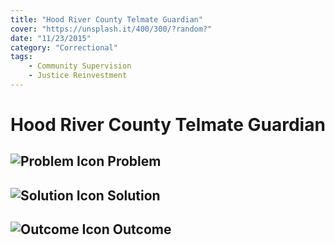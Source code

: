 ```yaml
---
title: "Hood River County Telmate Guardian"
cover: "https://unsplash.it/400/300/?random?"
date: "11/23/2015"
category: "Correctional"
tags:
    - Community Supervision
    - Justice Reinvestment
---
```


# Hood River County Telmate Guardian

## ![Problem Icon](https://github.com/google/material-design-icons/raw/master/alert/1x_web/ic_error_outline_black_48dp.png "Problem") Problem

## ![Solution Icon](https://github.com/google/material-design-icons/raw/master/action/1x_web/ic_lightbulb_outline_black_48dp.png "Solution") Solution

## ![Outcome Icon](https://github.com/google/material-design-icons/raw/master/action/1x_web/ic_view_list_black_48dp.png "Outcome") Outcome
